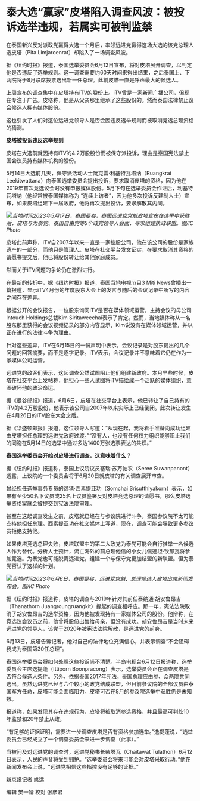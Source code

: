 

# 泰大选“赢家”皮塔陷入调查风波：被投诉选举违规，若属实可被判监禁

在泰国新兴反对派政党赢得大选一个月后，率领远进党赢得这场大选的该党总理人选皮塔（Pita Limjaroenrat）却陷入了一场调查风波。

据《纽约时报》报道，泰国选举委员会6月12日宣布，将对皮塔展开调查，以判定他是否违反了选举规则。这一调查需要约60天时间来得出结果，之后泰国上、下两院将于8月联席投票选出新一任总理。此前皮塔一直是呼声最大的候选人。

上周宣布的调查集中在皮塔持有iTV的股份上。iTV曾是一家新闻广播公司，但现在专注于广告。皮塔称，他是从父亲那里继承了这些股份的。然而泰国法律禁止议会候选人拥有媒体股份。

这也引发了人们对这位远进党领导人是否会因违反选举规则而被取消竞选总理资格的猜测。

**皮塔被投诉违反选举规则**

皮塔在大选前就因持有iTV的4.2万股股份而被保守派投诉，理由是泰国宪法禁止国会议员持有媒体机构的股份。

5月14日大选前几天，保守派活动人士阮克雷·利基特瓦塔纳（Ruangkrai
Leekitwattana）向泰国选举委员会提出投诉，要求取消皮塔的资格，因为他在2019年首次竞选议会时没有申报媒体股份。5月下旬在选举委员会作证后，利基特瓦塔纳（他经常被泰国媒体称为
“连续上访者”，因为他多次投诉反建制人士）宣布，如果皮塔组建下一届政府，他将再次提出投诉，要求解散其内阁。

![](https://inews.gtimg.com/om_bt/Orx1ZkR6wccUbIJ6DYbZiFNXwYRS7ved8VjBRprOkLgqoAA/1000)_当地时间2023年5月17日，泰国曼谷，泰国远进党党魁皮塔宣布在选举中获胜后，皮塔与为泰党、泰国自由党等5个政党领导人会面，寻求组建执政联盟。图/IC
Photo_

皮塔此前声称，iTV自2007年以来一直是一家控股公司，他在该公司的股份是家族遗产的一部分，而他只是管理人。皮塔在社交平台发文证实，在要求取消其资格的请愿书提交后，他已将股份转让给其他家庭成员。

然而关于iTV问题的争论仍在激烈进行。

在最新的转折中，据《纽约时报》报道，泰国当地电视节目3 Miti
News曾播出一篇报道，显示iTV4月份的年度股东大会上的发言与随后的会议记录中所写的内容之间存在差异。

根据公开的会议报告，一位股东询问iTV是否在媒体领域运营，主持会议的母公司Intouch Holdings总裁Kim
Siritaweechai表示了肯定。然而，当地媒体称从一名股东那里获得的会议视频记录的部分内容显示，Kim说没有在媒体领域运营，并以正在进行的法律斗争为理由。

针对这些差异，iTV在6月15日的一份声明中表示，会议记录是对股东提出的几个问题的回答摘要，而不是逐字记录。iTV表示，会议记录并不意味着它仍在作为一家媒体公司运营。

远进党的政客们表示，这起调查公然试图阻止他们组建新政府。本月早些时候，皮塔在社交平台上发帖称，他担心一些人试图将iTV描绘成一个活跃的媒体组织，意图破坏他的政治命运。

据《曼谷邮报》报道，6月6日，皮塔在社交平台上表示，他已转让了自己持有的iTV的4.2万股股份，他表示该公司自2007年以来实际上已经倒闭。此次转让发生在4月26日的iTV股东大会之后。

据《华盛顿邮报》报道，这位领导人写道：“从现在起，我将着手准备向成功组建由皮塔担任总理的远进党政府过渡。”“没有人，也没有任何权力组织能够阻止我们的同胞在5月14日的选举中通过多达1400万张选票表达的共识。”

**泰国选举委员会开始对皮塔进行调查，这意味着什么？**

据《纽约时报》报道称，泰国上议院议员塞瑞·苏万帕农（Seree Suwanpanont）透露，上议院的一个委员会将于6月20日就皮塔的有关调查展开审查。

曾经担任选举事务专员的颂猜·西素提亚功（Somchai
Srisutthiyakorn）表示，如果有至少50名下议员或25名上议员签署反对皮塔竞选总理的请愿书，那么皮塔选举资格案就会被提交到宪法法院审理。

甚至在这起调查发生之前，皮塔就已经在与参议院进行斗争，泰国参议院不太可能支持他担任总理。西素提亚功在社交媒体上写道，现在，调查可能会导致更多参议员拒绝支持他。

如果皮塔竞选总理失败，皮塔联盟中的第二大政党为泰党可能会自行推举一名候选人作为替代。分析人士预计，流亡海外的前总理他信的小女儿佩通坦·钦那瓦将参加竞选。为泰党也可能脱离远进党，组建一个与保守党更加结盟的新联盟。但为泰党否认了这样的计划。

![](https://inews.gtimg.com/om_bt/OY0EQDKxODooobuncKf5XYXTTsPRHaTVWcd45jbuGH7isAA/1000)_当地时间2023年6月6日，泰国曼谷，远进党党魁、总理候选人皮塔出席新闻发布会。图/IC
Photo_

据《纽约时报》报道称，皮塔的调查与2019年针对其前任泰纳通·胡安鲁昂吉（Thanathorn
Juangroungruangkit）提起的调查相呼应。那一年，宪法法院取消了胡安鲁昂吉的选举资格，因为他被发现持有一家媒体公司的股份。他辩称，在竞选议会议员之前，他曾将股份出售给母亲，但没有成功。胡安鲁昂吉是当时未来远进党的领导人，该党于2020年被宪法法院解散，是远进党的前身。

6月13日，皮塔告诉记者，他对自己的法律地位充满信心，并表示调查“不会阻碍我成为泰国第30任总理”。

泰国选举委员会将如何处理这些投诉尚不清楚。半岛电视台6月12日报道称，选举委员会主席逸提蓬（Ittiporn
Boonpracong）表示，选举委员会正在调查皮塔是否符合候选人条件。另外，依据泰国2017年宪法，泰国总理应由参、众两院共同选出。虽然远进党已经与六个较小的政党结成联盟，但目前参议院的全部议员由泰国军方任命，皮塔可能会面临阻力。皮塔可否在8月的参议院选举中获胜仍是未知数。

报道称，如果发现其存在违规行为，皮塔将被取消参选资格，并且最高可判处10年监禁和20年禁止从政。

“有足够的证据证明，需要进一步调查皮塔是否有资格参加选举。”逸提蓬说，“选举委员会已经成立了一个调查委员会来进一步调查（此事）。”

当被问及对远进党的调查时，远进党秘书长柴塔瓦（Chaitawat
Tulathon）6月12日表示，人民的声音将受到拥护。“选举委员会将来可能会对皮塔采取行动。”他在新闻发布会上说，“远进党相信这些指控没有足够的证据。”

新京报记者 姚远

编辑 樊一婧 校对 张彦君

